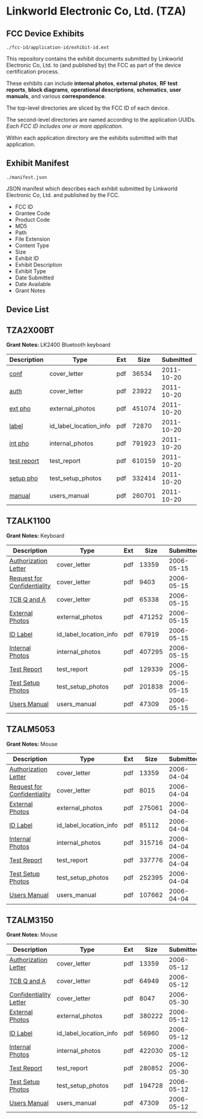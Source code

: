 # Linkworld Electronic Co, Ltd. (TZA)
## FCC Device Exhibits

```
./fcc-id/application-id/exhibit-id.ext
```

This repository contains the exhibit documents submitted by Linkworld Electronic Co, Ltd. to (and published by) the FCC as part of the device certification process.

These exhibits can include **internal photos**, **external photos**, **RF test reports**, **block diagrams**, **operational descriptions**, **schematics**, **user manuals**, and various **correspondence**.

The top-level directories are sliced by the FCC ID of each device.

The second-level directories are named according to the application UUIDs. *Each FCC ID includes one or more application.*

Within each application directory are the exhibits submitted with that application. 

## Exhibit Manifest

```
./manifest.json
```

JSON manifest which describes each exhibit submitted by Linkworld Electronic Co, Ltd. and published by the FCC.

- FCC ID
- Grantee Code
- Product Code
- MD5
- Path
- File Extension
- Content Type
- Size
- Exhibit ID
- Exhibit Description
- Exhibit Type
- Date Submitted
- Date Available
- Grant Notes

## Device List
## TZA2X00BT
**Grant Notes:** LK2400 Bluetooth keyboard

| Description | Type | Ext | Size | Submitted | Available |
| ----------- | ---- | --- | ---- | --------- | --------- |
| [conf](TZA2X00BT/778137d72c27cb51125edc11526ec377/1563745.pdf) | cover_letter | pdf | 36534 | 2011-10-20 | 2011-10-20 |
| [auth](TZA2X00BT/778137d72c27cb51125edc11526ec377/1563748.pdf) | cover_letter | pdf | 23922 | 2011-10-20 | 2011-10-20 |
| [ext pho](TZA2X00BT/778137d72c27cb51125edc11526ec377/1563744.pdf) | external_photos | pdf | 451074 | 2011-10-20 | 2011-10-20 |
| [label](TZA2X00BT/778137d72c27cb51125edc11526ec377/1563746.pdf) | id_label_location_info | pdf | 72870 | 2011-10-20 | 2011-10-20 |
| [int pho](TZA2X00BT/778137d72c27cb51125edc11526ec377/1563747.pdf) | internal_photos | pdf | 791923 | 2011-10-20 | 2011-10-20 |
| [test report](TZA2X00BT/778137d72c27cb51125edc11526ec377/1563743.pdf) | test_report | pdf | 610159 | 2011-10-20 | 2011-10-20 |
| [setup pho](TZA2X00BT/778137d72c27cb51125edc11526ec377/1563749.pdf) | test_setup_photos | pdf | 332414 | 2011-10-20 | 2011-10-20 |
| [manual](TZA2X00BT/778137d72c27cb51125edc11526ec377/1563750.pdf) | users_manual | pdf | 260701 | 2011-10-20 | 2011-10-20 |
## TZALK1100
**Grant Notes:** Keyboard

| Description | Type | Ext | Size | Submitted | Available |
| ----------- | ---- | --- | ---- | --------- | --------- |
| [Authorization Letter](TZALK1100/442af66045b40d7eb2c9aba5d876ef71/643748.pdf) | cover_letter | pdf | 13359 | 2006-05-15 | 2006-05-12 |
| [Request for Confidentiality](TZALK1100/442af66045b40d7eb2c9aba5d876ef71/657894.pdf) | cover_letter | pdf | 9403 | 2006-05-15 | 2006-05-12 |
| [TCB Q and A](TZALK1100/442af66045b40d7eb2c9aba5d876ef71/657895.pdf) | cover_letter | pdf | 65338 | 2006-05-15 | 2006-05-12 |
| [External Photos](TZALK1100/442af66045b40d7eb2c9aba5d876ef71/657898.pdf) | external_photos | pdf | 471252 | 2006-05-15 | 2006-05-12 |
| [ID Label](TZALK1100/442af66045b40d7eb2c9aba5d876ef71/657897.pdf) | id_label_location_info | pdf | 67919 | 2006-05-15 | 2006-05-12 |
| [Internal Photos](TZALK1100/442af66045b40d7eb2c9aba5d876ef71/657896.pdf) | internal_photos | pdf | 407295 | 2006-05-15 | 2006-05-12 |
| [Test Report](TZALK1100/442af66045b40d7eb2c9aba5d876ef71/657904.pdf) | test_report | pdf | 129339 | 2006-05-15 | 2006-05-12 |
| [Test Setup Photos](TZALK1100/442af66045b40d7eb2c9aba5d876ef71/657903.pdf) | test_setup_photos | pdf | 201838 | 2006-05-15 | 2006-05-12 |
| [Users Manual](TZALK1100/442af66045b40d7eb2c9aba5d876ef71/657661.pdf) | users_manual | pdf | 47309 | 2006-05-15 | 2006-05-12 |
## TZALM5053
**Grant Notes:** Mouse

| Description | Type | Ext | Size | Submitted | Available |
| ----------- | ---- | --- | ---- | --------- | --------- |
| [Authorization Letter](TZALM5053/83eb55b6568459b66959ae999cf1d67f/643748.pdf) | cover_letter | pdf | 13359 | 2006-04-04 | 2006-04-03 |
| [Request for Confidentiality](TZALM5053/83eb55b6568459b66959ae999cf1d67f/643749.pdf) | cover_letter | pdf | 8015 | 2006-04-04 | 2006-04-03 |
| [External Photos](TZALM5053/83eb55b6568459b66959ae999cf1d67f/643755.pdf) | external_photos | pdf | 275061 | 2006-04-04 | 2006-04-03 |
| [ID Label](TZALM5053/83eb55b6568459b66959ae999cf1d67f/643754.pdf) | id_label_location_info | pdf | 85112 | 2006-04-04 | 2006-04-03 |
| [Internal Photos](TZALM5053/83eb55b6568459b66959ae999cf1d67f/643753.pdf) | internal_photos | pdf | 315716 | 2006-04-04 | 2006-04-03 |
| [Test Report](TZALM5053/83eb55b6568459b66959ae999cf1d67f/643758.pdf) | test_report | pdf | 337776 | 2006-04-04 | 2006-04-03 |
| [Test Setup Photos](TZALM5053/83eb55b6568459b66959ae999cf1d67f/643757.pdf) | test_setup_photos | pdf | 252395 | 2006-04-04 | 2006-04-03 |
| [Users Manual](TZALM5053/83eb55b6568459b66959ae999cf1d67f/643756.pdf) | users_manual | pdf | 107662 | 2006-04-04 | 2006-04-03 |
## TZALM3150
**Grant Notes:** Mouse

| Description | Type | Ext | Size | Submitted | Available |
| ----------- | ---- | --- | ---- | --------- | --------- |
| [Authorization Letter](TZALM3150/b0a03a1a01a46459fb2303ed16151248/643748.pdf) | cover_letter | pdf | 13359 | 2006-05-12 | 2006-05-12 |
| [TCB Q and A](TZALM3150/b0a03a1a01a46459fb2303ed16151248/657654.pdf) | cover_letter | pdf | 64949 | 2006-05-12 | 2006-05-12 |
| [Confidentiality Letter](TZALM3150/b0a03a1a01a46459fb2303ed16151248/662958.pdf) | cover_letter | pdf | 8047 | 2006-05-30 | 2006-05-12 |
| [External Photos](TZALM3150/b0a03a1a01a46459fb2303ed16151248/657660.pdf) | external_photos | pdf | 380222 | 2006-05-12 | 2006-05-12 |
| [ID Label](TZALM3150/b0a03a1a01a46459fb2303ed16151248/657659.pdf) | id_label_location_info | pdf | 56960 | 2006-05-12 | 2006-05-12 |
| [Internal Photos](TZALM3150/b0a03a1a01a46459fb2303ed16151248/657658.pdf) | internal_photos | pdf | 422030 | 2006-05-12 | 2006-05-12 |
| [Test Report](TZALM3150/b0a03a1a01a46459fb2303ed16151248/662957.pdf) | test_report | pdf | 280852 | 2006-05-30 | 2006-05-12 |
| [Test Setup Photos](TZALM3150/b0a03a1a01a46459fb2303ed16151248/657662.pdf) | test_setup_photos | pdf | 194728 | 2006-05-12 | 2006-05-12 |
| [Users Manual](TZALM3150/b0a03a1a01a46459fb2303ed16151248/657661.pdf) | users_manual | pdf | 47309 | 2006-05-12 | 2006-05-12 |
